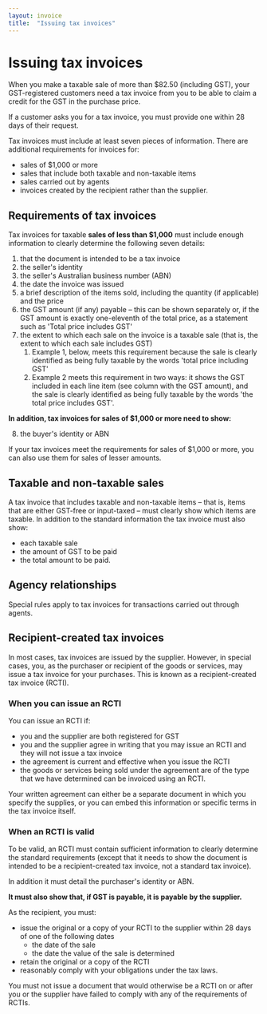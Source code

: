 ```yaml
---
layout: invoice
title:  "Issuing tax invoices"
---
```


<h1>Issuing tax invoices</h1>
<p>When you make a taxable sale of more than $82.50 (including GST), your GST-registered customers need a tax invoice from you to be able to claim a credit for the GST in the purchase price.</p>
<p>If a customer asks you for a tax invoice, you must provide one within 28 days of their request.</p>
<p>Tax invoices must include at least seven pieces of information. There are additional requirements for invoices for:</p>
<ul>
<li>sales of $1,000 or more</li>
<li>sales that include both taxable and non-taxable items</li>
<li>sales carried out by agents</li>
<li>invoices created by the recipient rather than the supplier.</li>
</ul>
<h2>Requirements of tax invoices</h2>
<p>Tax invoices for taxable <strong>sales of less than $1,000</strong> must include enough information to clearly determine the following seven details:</p>
<ol>
<li>that the document is intended to be a tax invoice</li>
<li>the seller's identity</li>
<li>the seller's Australian business number (ABN)</li>
<li>the date the invoice was issued</li>
<li>a brief description of the items sold, including the quantity (if applicable) and the price</li>
<li>the GST amount (if any) payable – this can be shown separately or, if the GST amount is exactly one-eleventh of the total price, as a statement such as 'Total price includes GST'</li>
<li>the extent to which each sale on the invoice is a taxable sale (that is, the extent to which each sale includes GST)    <ol>
<li>Example 1, below, meets this requirement because the sale is clearly identified as being fully taxable by the words 'total price including GST'</li>
<li>Example 2 meets this requirement in two ways: it shows the GST included in each line item (see column with the GST amount), and the sale is clearly identified as being fully taxable by the words 'the total price includes GST'.</li>
</ol>
</li>
</ol>
<p><strong>In addition, tax invoices for sales of $1,000 or more need to show:</strong></p>
<ol start="8">
<li>the buyer's identity or ABN</li>
</ol>
<p>If your tax invoices meet the requirements for sales of $1,000 or more, you can also use them for sales of lesser amounts.</p>


<h2>Taxable and non-taxable sales</h2>
<p>A tax invoice that includes taxable and non-taxable items – that is, items that are either GST-free or input-taxed – must clearly show which items are taxable. In addition to the standard information the tax invoice must also show:</p>
<ul>
<li>each taxable sale</li>
<li>the amount of GST to be paid</li>
<li>the total amount to be paid.</li>
</ul>

<h2>Agency relationships</h2>
<p>Special rules apply to tax invoices for transactions carried out through agents.</p>

<h2>Recipient-created tax invoices</h2>
<p>In most cases, tax invoices are issued by the supplier. However, in special cases, you, as the purchaser or recipient of the goods or services, may issue a tax invoice for your purchases. This is known as a recipient-created tax invoice (RCTI).</p>
<h3>When you can issue an RCTI</h3>
<p>You can issue an RCTI if:</p>
<ul>
<li>you and the supplier are both registered for GST</li>
<li>you and the supplier agree in writing that you may issue an RCTI and they will not issue a tax invoice</li>
<li>the agreement is current and effective when you issue the RCTI</li>
<li>the goods or services being sold under the agreement are of the type that we have determined can be invoiced using an RCTI.</li>
</ul>
<p>Your written agreement can either be a separate document in which you specify the supplies, or you can embed this information or specific terms in the tax invoice itself.</p>

<h3>When an RCTI is valid</h3>
<p>To be valid, an RCTI must contain sufficient information to clearly determine the standard requirements (except that it needs to show the document is intended to be a recipient-created tax invoice, not a standard tax invoice).</p>
<p>In addition it must detail the purchaser's identity or ABN.</p>
<p><strong>It must also show that, if GST is payable, it is payable by the supplier.</strong></p>
<p>As the recipient, you must:</p>
<ul>
<li>issue the original or a copy of your RCTI to the supplier within 28 days of one of the following dates<ul>
<li>the date of the sale</li>
<li>the date the value of the sale is determined</li>
</ul>
</li>
<li>retain the original or a copy of the RCTI</li>
<li>reasonably comply with your obligations under the tax laws.</li>
</ul>
<p>You must not issue a document that would otherwise be a RCTI on or after you or the supplier have failed to comply with any of the requirements of RCTIs.</p>


